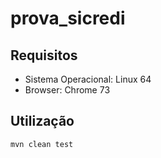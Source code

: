 # prova_sicredi

## Requisitos
* Sistema Operacional: Linux 64
* Browser: Chrome 73

## Utilização
    mvn clean test
